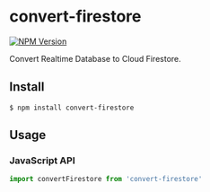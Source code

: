 # convert-firestore

[![NPM Version](http://img.shields.io/npm/v/convert-firestore.svg?style=flat)](https://www.npmjs.org/package/convert-firestore)

Convert Realtime Database to Cloud Firestore.

## Install

```
$ npm install convert-firestore
```

## Usage

### JavaScript API

```js
import convertFirestore from 'convert-firestore'
```
